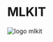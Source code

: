 # MLKIT

![logo mlkit]([https://onlyweb-formation.com/uploads/mod_logo/react2.png](https://1.bp.blogspot.com/-B3K1G5D9sPQ/WvDZJGvkqVI/AAAAAAAAFSc/zx6VYIc0IXQmB8oR4c0i7SKjSNL-2xiTQCLcBGAs/s1600/ml-kit-logo.png))
